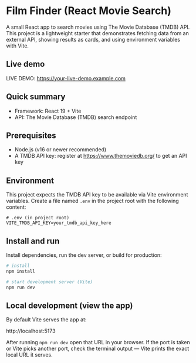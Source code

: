 # Film Finder (React Movie Search)

A small React app to search movies using The Movie Database (TMDB) API. This project is a lightweight starter that demonstrates fetching data from an external API, showing results as cards, and using environment variables with Vite.

## Live demo

LIVE DEMO: https://your-live-demo.example.com

## Quick summary

- Framework: React 19 + Vite
- API: The Movie Database (TMDB) search endpoint

## Prerequisites

- Node.js (v16 or newer recommended)
- A TMDB API key: register at https://www.themoviedb.org/ to get an API key

## Environment

This project expects the TMDB API key to be available via Vite environment variables. Create a file named `.env` in the project root with the following content:

```env
# .env (in project root)
VITE_TMDB_API_KEY=your_tmdb_api_key_here
```

## Install and run

Install dependencies, run the dev server, or build for production:

```bash
# install
npm install

# start development server (Vite)
npm run dev
```

## Local development (view the app)

By default Vite serves the app at:

http://localhost:5173

After running `npm run dev` open that URL in your browser. If the port is taken or Vite picks another port, check the terminal output — Vite prints the exact local URL it serves.
